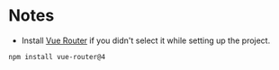 # Notes

- Install [Vue Router](https://router.vuejs.org/installation.html) if you didn't select it while setting up the project.

```
npm install vue-router@4
```